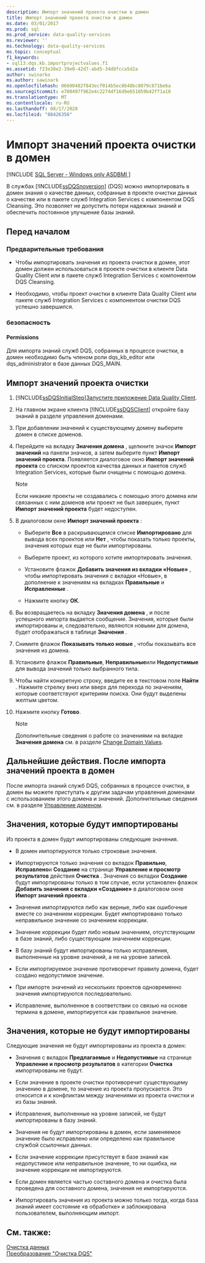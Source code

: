 ```yaml
---
description: Импорт значений проекта очистки в домен
title: Импорт значений проекта очистки в домен
ms.date: 03/01/2017
ms.prod: sql
ms.prod_service: data-quality-services
ms.reviewer: ''
ms.technology: data-quality-services
ms.topic: conceptual
f1_keywords:
- sql13.dqs.kb.importprojectvalues.f1
ms.assetid: f23e38e2-39e0-42d7-abd5-34d8fcca5d2a
author: swinarko
ms.author: sawinark
ms.openlocfilehash: 06600482f843ecf014b5ec8648bc8079c871be6a
ms.sourcegitcommit: e700497f962e4c2274df16d9e651059b42ff1a10
ms.translationtype: MT
ms.contentlocale: ru-RU
ms.lasthandoff: 08/17/2020
ms.locfileid: "88426356"
---
```

# <a name="import-cleansing-project-values-into-a-domain"></a>Импорт значений проекта очистки в домен

[!INCLUDE [SQL Server - Windows only ASDBMI  ](../includes/applies-to-version/sqlserver.md)]

  В службах [!INCLUDE[ssDQSnoversion](../includes/ssdqsnoversion-md.md)] (DQS) можно импортировать в домен знания о качестве данных, собранные в проекте очистки данных о качестве или в пакете служб Integration Services с компонентом DQS Cleansing. Это позволяет не допустить потери надежных знаний и обеспечить постоянное улучшение базы знаний.  
  
##  <a name="before-you-begin"></a><a name="BeforeYouBegin"></a> Перед началом  
  
###  <a name="prerequisites"></a><a name="Prerequisites"></a> Предварительные требования  
  
-   Чтобы импортировать значения из проекта очистки в домен, этот домен должен использоваться в проекте очистки в клиенте Data Quality Client или в пакете служб Integration Services с компонентом DQS Cleansing.  
  
-   Необходимо, чтобы проект очистки в клиенте Data Quality Client или пакете служб Integration Services с компонентом очистки DQS успешно завершился.  
  
###  <a name="security"></a><a name="Security"></a> безопасность  
  
####  <a name="permissions"></a><a name="Permissions"></a> Permissions  
 Для импорта знаний служб DQS, собранных в процессе очистки, в домен необходимо быть членом роли dqs_kb_editor или dqs_administrator в базе данных DQS_MAIN.  
  
##  <a name="import-cleansing-project-values"></a><a name="Import"></a> Импорт значений проекта очистки  
  
1.  [!INCLUDE[ssDQSInitialStep](../includes/ssdqsinitialstep-md.md)][Запустите приложение Data Quality Client](../data-quality-services/run-the-data-quality-client-application.md).  
  
2.  На главном экране клиента [!INCLUDE[ssDQSClient](../includes/ssdqsclient-md.md)] откройте базу знаний в разделе управления доменами.  
  
3.  При добавлении значений к существующему домену выберите домен в списке доменов.  
  
4.  Перейдите на вкладку **Значения домена** , щелкните значок **Импорт значений** на панели значков, а затем выберите пункт **Импорт значений проекта**. Появляется диалоговое окно **Импорт значений проекта** со списком проектов качества данных и пакетов служб Integration Services, которые были очищены с помощью домена.  
  
    > [!NOTE]  
    >   Если никакие проекты не создавались с помощью этого домена или связанных с ним доменов или проект не был завершен, пункт **Импорт значений проекта** будет недоступен.  
  
5.  В диалоговом окне **Импорт значений проекта** :  
  
    -   Выберите **Все** в раскрывающемся списке **Импортировано** для вывода всех проектов или **Нет** , чтобы показать только проекты, значения которых еще не были импортированы.  
  
    -   Выберите проект, из которого хотите импортировать значения.  
  
    -   Установите флажок **Добавить значения из вкладки «Новые»** , чтобы импортировать значения с вкладки «Новые», в дополнение к значениям на вкладках **Правильные** и **Исправленные** .  
  
    -   Нажмите кнопку **ОК**.  
  
6.  Вы возвращаетесь на вкладку **Значения домена** , и после успешного импорта выдается сообщение. Значения, которые были импортированы и, следовательно, являются новыми для домена, будет отображаться в таблице **Значения** .  
  
7.  Снимите флажок **Показывать только новые** , чтобы показывать все значения из домена.  
  
8.  Установите флажок **Правильные**, **Неправильные**или **Недопустимые** для вывода значений только выбранного типа.  
  
9. Чтобы найти конкретную строку, введите ее в текстовом поле **Найти** . Нажмите стрелку вниз или вверх для перехода по значениям, которые соответствуют критериям поиска. Они будут выделены желтым цветом.  
  
10. Нажмите кнопку **Готово**.  
  
    > [!NOTE]  
    >   Дополнительные сведения о работе со значениями на вкладке **Значения домена** см. в разделе [Change Domain Values](../data-quality-services/change-domain-values.md).  
  
##  <a name="follow-up-after-importing-project-values-into-a-domain"></a><a name="FollowUp"></a> Дальнейшие действия. После импорта значений проекта в домен  
 После импорта знаний служб DQS, собранных в процессе очистки, в домен вы можете приступать к другим задачам управления доменами с использованием этого домена и значений. Дополнительные сведения см. в разделе [Управление доменом](../data-quality-services/managing-a-domain.md).  
  
##  <a name="values-that-will-be-imported"></a><a name="Values"></a> Значения, которые будут импортированы  
 Из проекта в домен будут импортированы следующие значения.  
  
-   В домен импортируются только строковые значения.  
  
-   Импортируются только значения со вкладок **Правильно**, **Исправлено**и **Создание** на странице **Управление и просмотр результатов** действия **Очистка** . Значения со вкладки **Создание** будут импортированы только в том случае, если установлен флажок **Добавить значения с вкладки «Создание»** в диалоговом окне **Импорт значений проекта** .  
  
-   Значения импортируются либо как верные, либо как ошибочные вместе со значением коррекции. Будет импортировано только неправильное значение со значением коррекции.  
  
-   Значение коррекции будет либо новым значением, отсутствующим в базе знаний, либо существующим значением коррекции.  
  
-   В базу знаний будут импортированы только исправления, выполненные на уровне значений, а не на уровне записей.  
  
-   Если импортируемое значение противоречит правилу домена, будет создано недопустимое значение.  
  
-   При импорте значений из нескольких проектов одновременно значения импортируются последовательно.  
  
-   Исправление, выполненное в соответствии со связью на основе термина в домене, импортируется как правильное значение.  
  
##  <a name="values-that-will-not-be-imported"></a><a name="ValuesNot"></a> Значения, которые не будут импортированы  
 Следующие значения не будут импортированы из проекта в домен:  
  
-   Значения с вкладок **Предлагаемые** и **Недопустимые** на странице **Управление и просмотр результатов** в категории **Очистка** импортированы не будут.  
  
-   Если значение в проекте очистки противоречит существующему значению в домене, то значение из проекта пропускается. Это относится и к конфликтам между значениями из проекта очистки и из базы знаний.  
  
-   Исправления, выполненные на уровне записей, не будут импортированы в базу знаний.  
  
-   Значения не будут импортированы в домен, если заменяемое значение было исправлено или определено как правильное службой ссылочных данных.  
  
-   Если значение коррекции присутствует в базе знаний как недопустимое или неправильное значение, то ни ошибка, ни значение коррекции не импортируются.  
  
-   Если домен является частью составного домена и очистка была проведена для составного домена, значения не импортируются.  
  
-   Импортировать значения из проекта можно только тогда, когда база знаний имеет состояние «в обработке» и заблокирована пользователем, выполняющим импорт.  
  
## <a name="see-also"></a>См. также:  
 [Очистка данных](../data-quality-services/data-cleansing.md)   
 [Преобразование "Очистка DQS"](../integration-services/data-flow/transformations/dqs-cleansing-transformation.md)  
  
  
